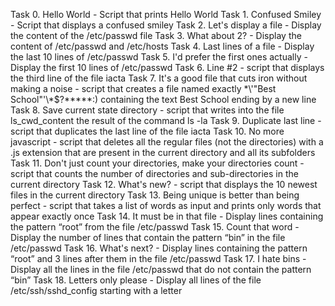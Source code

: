 Task 0. Hello World - Script that prints Hello World
Task 1. Confused Smiley - Script that displays a confused smiley
Task 2. Let's display a file - Display the content of the /etc/passwd file
Task 3. What about 2? - Display the content of /etc/passwd and /etc/hosts
Task 4. Last lines of a file - Display the last 10 lines of /etc/passwd
Task 5. I'd prefer the first ones actually - Display the first 10 lines of /etc/passwd
Task 6. Line #2 - script that displays the third line of the file iacta
Task 7. It's a good file that cuts iron without making a noise - script that creates a file named exactly \*\\'"Best School"\'\\*$\?\*\*\*\*\*:) containing the text Best School ending by a new line
Task 8. Save current state directory - script that writes into the file ls_cwd_content the result of the command ls -la
Task 9. Duplicate last line - script that duplicates the last line of the file iacta
Task 10. No more javascript - script that deletes all the regular files (not the directories) with a .js extension that are present in the current directory and all its subfolders
Task 11. Don't just count your directories, make your directories count - script that counts the number of directories and sub-directories in the current directory
Task 12. What's new? - script that displays the 10 newest files in the current directory
Task 13. Being unique is better than being perfect - script that takes a list of words as input and prints only words that appear exactly once
Task 14. It must be in that file - Display lines containing the pattern “root” from the file /etc/passwd
Task 15. Count that word - Display the number of lines that contain the pattern “bin” in the file /etc/passwd
Task 16. What's next? - Display lines containing the pattern “root” and 3 lines after them in the file /etc/passwd
Task 17. I hate bins - Display all the lines in the file /etc/passwd that do not contain the pattern “bin”
Task 18. Letters only please - Display all lines of the file /etc/ssh/sshd_config starting with a letter
